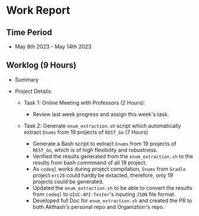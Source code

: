 #  Work Report

## Time Period

* May 8th 2023 - May 14th 2023

## Worklog (9 Hours)

* Summary

* Project Details:

    * Task 1: Online Meeting with Professors (2 Hours):

        * Review last week progress and assign this week's task.

    * Task 2: Generate `enum_extraction.sh` script which automatically extract `Enums` from 19 projects of `REST_Go` (7 Hours)
        * Generate a Bash script to extract `Enums` from 19 projects of `REST_Go`, which is of high flexibility and robustness.
        * Verified the results generated from the `enum_extraction.sh` to the results from bash commmand of all 19 project.
        * As `codeql` works during project compilation, `Enums` from `Gradle` project `erc20` could hardly be extacted, therefore, only 19 projects could be generated.
        * Updated the `enum_extraction.sh` to be able to convert the results from `codeql` to `UIUC-API-Tester`'s inputing `JSON` file format.
        * Developed full Doc for `enum_extraction.sh` and created the PR to both Akthash's personal repo and Organiztion's repo.